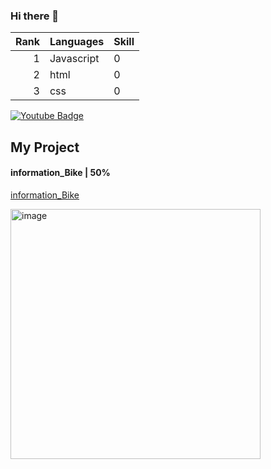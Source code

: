 ### Hi there 👋

| Rank | Languages | Skill     |
|-----:|-----------|-----------|
|     1| Javascript|    0 |
|     2| html    |   0 |
|     3| css       |   0 |

<div id="badges" >
 <a href="">
    <img src="https://img.shields.io/badge/YouTube-red?style=for-the-badge&logo=youtube&logoColor=white" alt="Youtube Badge" />
  </a>
</div>

## My Project

<div class="flex">
 <h4>information_Bike |  50%</h4>   <p><a href="https://github.com/Earfi/information_Bike" alt="information_Bike" />information_Bike</a></p>
</div>

<img src="https://scontent.fbkk7-2.fna.fbcdn.net/v/t1.15752-9/342177051_1431533021003545_4093469197612709164_n.png?_nc_cat=111&ccb=1-7&_nc_sid=ae9488&_nc_eui2=AeE946GYLgtfAiT2_ZPGJcehQj9sfhW4bcJCP2x-FbhtwoYSts4ygtQSVaA1AE6a6Bbo_NnYRKGbxof2uYbvRQtr&_nc_ohc=jn66K0dY3WwAX-e5BoP&_nc_ht=scontent.fbkk7-2.fna&oh=03_AdSizm-dEuVgJzOTWFLD1MG-Yy-lCOidlqM4ihAAwjRQqg&oe=64678F23" alt="image" width="400"/>
